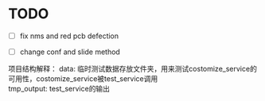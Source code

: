 # TODO
- [ ] fix nms and red pcb defection
- [ ] change conf and slide method


项目结构解释：
data: 临时测试数据存放文件夹，用来测试costomize_service的可用性，costomize_service被test_service调用<br>
tmp_output: test_service的输出<br>
